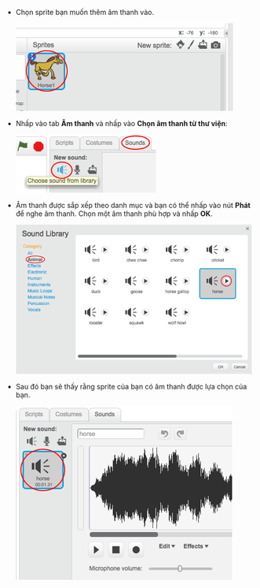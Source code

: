 + Chọn sprite bạn muốn thêm âm thanh vào.
    
    ![ảnh chụp màn hình](images/sprite-select.png)

+ Nhấp vào tab **Âm thanh** và nhấp vào **Chọn âm thanh từ thư viện**:
    
    ![ảnh chụp màn hình](images/import-sound.png)

+ Âm thanh được sắp xếp theo danh mục và bạn có thể nhấp vào nút **Phát** để nghe âm thanh. Chọn một âm thanh phù hợp và nhấp **OK**.
    
    ![ảnh chụp màn hình](images/choose-sound.png)

+ Sau đó bạn sẽ thấy rằng sprite của bạn có âm thanh được lựa chọn của bạn.
    
    ![ảnh chụp màn hình](images/sound-imported.png)